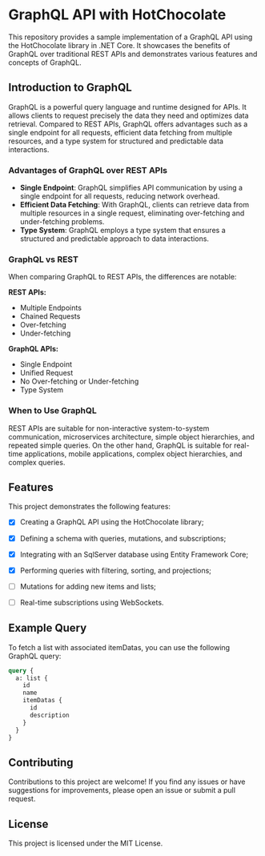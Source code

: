 GraphQL API with HotChocolate
=============================

This repository provides a sample implementation of a GraphQL API using the HotChocolate library in .NET Core. It showcases the benefits of GraphQL over traditional REST APIs and demonstrates various features and concepts of GraphQL.

Introduction to GraphQL
-----------------------

GraphQL is a powerful query language and runtime designed for APIs. It allows clients to request precisely the data they need and optimizes data retrieval. Compared to REST APIs, GraphQL offers advantages such as a single endpoint for all requests, efficient data fetching from multiple resources, and a type system for structured and predictable data interactions.

### Advantages of GraphQL over REST APIs

-   **Single Endpoint**: GraphQL simplifies API communication by using a single endpoint for all requests, reducing network overhead.
-   **Efficient Data Fetching**: With GraphQL, clients can retrieve data from multiple resources in a single request, eliminating over-fetching and under-fetching problems.
-   **Type System**: GraphQL employs a type system that ensures a structured and predictable approach to data interactions.

### GraphQL vs REST

When comparing GraphQL to REST APIs, the differences are notable:

**REST APIs:**

-   Multiple Endpoints
-   Chained Requests
-   Over-fetching
-   Under-fetching

**GraphQL APIs:**

-   Single Endpoint
-   Unified Request
-   No Over-fetching or Under-fetching
-   Type System

### When to Use GraphQL

REST APIs are suitable for non-interactive system-to-system communication, microservices architecture, simple object hierarchies, and repeated simple queries. On the other hand, GraphQL is suitable for real-time applications, mobile applications, complex object hierarchies, and complex queries.


Features
--------

This project demonstrates the following features:

-   [x] Creating a GraphQL API using the HotChocolate library;
-   [x] Defining a schema with queries, mutations, and subscriptions;
-   [x] Integrating with an SqlServer database using Entity Framework Core;
-   [x] Performing queries with filtering, sorting, and projections;
-   [ ] Mutations for adding new items and lists;
-   [ ] Real-time subscriptions using WebSockets.


Example Query
------------

To fetch a list with associated itemDatas, you can use the following GraphQL query:

```graphql
query {
  a: list {
    id
    name
    itemDatas {
      id
      description
    }
  }
}
```

Contributing
------------

Contributions to this project are welcome! If you find any issues or have suggestions for improvements, please open an issue or submit a pull request.

License
-------

This project is licensed under the MIT License.